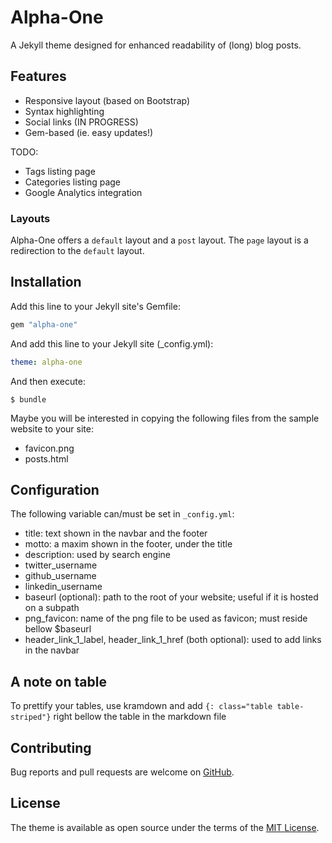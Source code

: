 # Alpha-One

A Jekyll theme designed for enhanced readability of (long) blog posts.

## Features 

- Responsive layout (based on Bootstrap)
- Syntax highlighting
- Social links (IN PROGRESS)
- Gem-based (ie. easy updates!)

TODO: 
- Tags listing page
- Categories listing page
- Google Analytics integration

### Layouts

Alpha-One offers a `default` layout and a `post` layout. The `page` layout is a redirection to the `default` layout.

## Installation

Add this line to your Jekyll site's Gemfile:

```ruby
gem "alpha-one"
```

And add this line to your Jekyll site (_config.yml):

```yaml
theme: alpha-one
```

And then execute:

    $ bundle

Maybe you will be interested in copying the following files from the sample website to your site:
- favicon.png
- posts.html

## Configuration

The following variable can/must be set in `_config.yml`:
- title: text shown in the navbar and the footer
- motto: a maxim shown in the footer, under the title
- description: used by search engine
- twitter_username
- github_username  
- linkedin_username
- baseurl (optional): path to the root of your website; useful if it is hosted on a subpath
- png_favicon: name of the png file to be used as favicon; must reside bellow $baseurl
- header_link_1_label, header_link_1_href (both optional): used to add links in the navbar


## A note on table

To prettify your tables, use kramdown and add
`{: class="table table-striped"}`
right bellow the table in the markdown file

## Contributing

Bug reports and pull requests are welcome on [GitHub](https://github.com/proudier/alpha-one).

## License

The theme is available as open source under the terms of the [MIT License](http://opensource.org/licenses/MIT).

